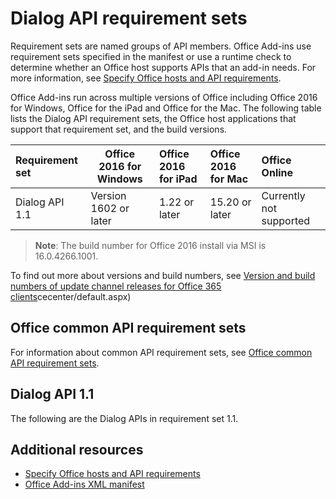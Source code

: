 # Dialog API requirement sets

Requirement sets are named groups of API members. Office Add-ins use requirement sets specified in the manifest or use a runtime check to determine whether an Office host supports APIs that an add-in needs. For more information, see [Specify Office hosts and API requirements](../docs/overview/specify-office-hosts-and-api-requirements.md).

Office Add-ins run across multiple versions of Office including Office 2016 for Windows, Office for the iPad and Office for the Mac. The following table lists the Dialog API requirement sets, the Office host applications that support that requirement set, and the build versions.

|  Requirement set  |  Office 2016 for Windows   |  Office 2016 for iPad  |  Office 2016 for Mac  | Office Online  | 
|:-----|-----|:-----|:-----|:-----|
| Dialog API 1.1  |  Version 1602 or later | 1.22 or later | 15.20 or later| Currently not supported |

> **Note**: The build number for Office 2016 install via MSI is 16.0.4266.1001.  

To find out more about versions and build numbers, see [Version and build numbers of update channel releases for Office 365 clients](https://technet.microsoft.com/en-us/library/mt592918.aspx)cecenter/default.aspx)

## Office common API requirement sets
For information about common API requirement sets, see [Office common API requirement sets](office-add-in-requirement-sets.md).

## Dialog API 1.1 
The following are the Dialog APIs in requirement set 1.1. 

## Additional resources

- [Specify Office hosts and API requirements](../docs/overview/specify-office-hosts-and-api-requirements.md)
- [Office Add-ins XML manifest](https://dev.office.com/docs/add-ins/overview/add-in-manifests)
